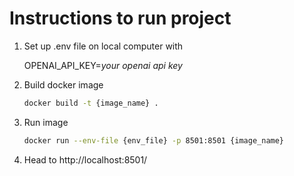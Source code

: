 # Instructions to run project

1. Set up .env file on local computer with
    
    OPENAI_API_KEY=_your openai api key_

2. Build docker image

    ```bash
    docker build -t {image_name} .
    ```
   
3. Run image
   
    ```bash
    docker run --env-file {env_file} -p 8501:8501 {image_name}
    ```

4. Head to http://localhost:8501/
